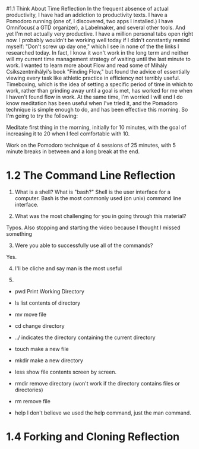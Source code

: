 #1.1 Think About Time Reflection
In the frequent absence of actual productivity, I have had an addiction to productivity texts. I have a Pomodoro running (one of, I discovered, two apps I installed.) I have Omnifocus( a GTD organizer), a Labelmaker, and several other tools. And yet I'm not actually very productive. I have a million personal tabs open right now. I probably wouldn't be working well today if I didn't constantly remind myself: "Don't screw up day one," which I see in none of the the links I researched today. In fact, I know it won't work in the long term and neither will my current time management strategy of waiting until the last minute to work. I wanted to learn more about Flow and read some of Mihály Csíkszentmihályi's book "Finding Flow," but found the advice of essentially viewing every task like athletic practice in efficiency not terribly useful. Timeboxing, which is the  idea of setting a specific period of time in which to work, rather than grinding away until a goal is met, has worked for me when I haven't found flow in work. At the same time, I'm worried I will end  I do know meditation has been useful when I've tried it, and the Pomadoro technique is simple enough to do, and has been effective this morning. So I'm going to try the following:

Meditate first thing in the morning, initially for 10 minutes, with the goal of increasing it to 20 when I feel comfortable with 10.

Work on the Pomodoro technique of 4 sessions of 25 minutes, with 5 minute breaks in between and a long break at the end.

# 1.2 The Command Line Reflection
1. What is a shell? What is "bash?"
Shell is the user interface for a computer. Bash is the most commonly used (on unix) command line interface.

2. What was the most challenging for you in going through this material?

Typos. Also stopping and starting the video because I thought I missed something

3. Were you able to successfully use all of the commands?

Yes.

4. I'll be cliche and say man is the most useful

5.

- pwd Print Working Directory

- ls list contents of directory

- mv move file

- cd change directory

- ../ indicates the directory containing the current directory

- touch make a new file

- mkdir make a new directory

- less show file contents screen by screen.

- rmdir remove directory (won't work if the directory contains files or directories)

- rm remove file

- help I don't believe we used the help command, just the man command.

# 1.4 Forking and Cloning Reflection
